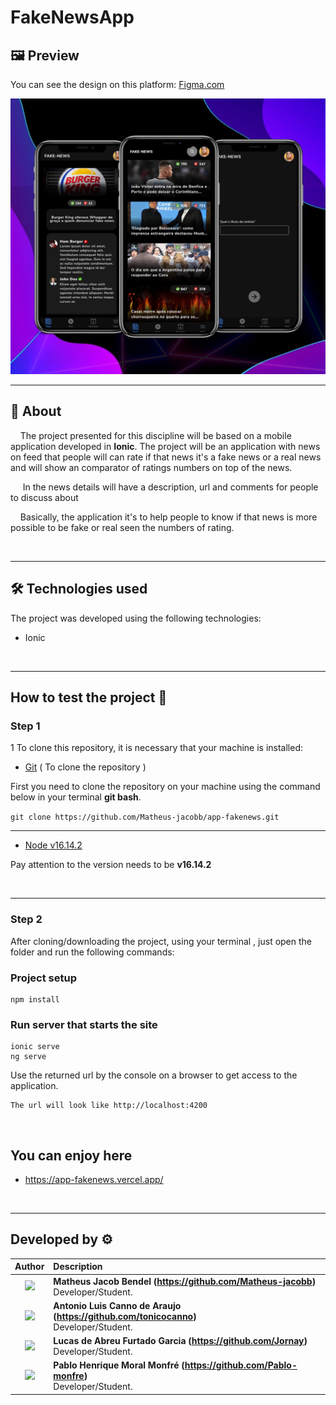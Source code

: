 # FakeNewsApp

## 🖼️ **Preview**
You can see the design on this platform: [Figma.com](https://www.figma.com/file/NcVEu1j4nLkyL3hcljvoqt/PA7---FAKENEWS-APP?node-id=32%3A135)

![img](src/assets/imgs/git_template.png)

---
## 📃 **About**

&nbsp;&nbsp;&nbsp;&nbsp;The project presented for this discipline will be based on a mobile application developed in **Ionic**. The project will be an application with news on feed that people will can rate if that news it's a fake news or a real news and will show an comparator of ratings numbers on top of the news.

&nbsp;&nbsp;&nbsp;&nbsp; In the news details will have a description, url and comments for people to discuss about

&nbsp;&nbsp;&nbsp;&nbsp;Basically, the application it's to help people to know if that news is more possible to be fake or real seen the numbers of rating.

<br>

---

## 🛠 **Technologies used**

The project was developed using the following technologies:

- Ionic
 
<br>

---

## **How to test the project** 🔧

### **Step 1**

1 To clone this repository, it is necessary that your machine is installed:

- [Git](https://git-scm.com/downloads)&nbsp;( 
To clone the repository )

First you need to clone the repository on your machine using the command below in your terminal **git bash**.

`git clone https://github.com/Matheus-jacobb/app-fakenews.git`

---
 - [Node v16.14.2](https://nodejs.org/en/)

Pay attention to the version needs to be **v16.14.2**

<br>

---

### **Step 2**

After cloning/downloading the project, using your terminal , just open the folder and run the following commands:

### Project setup
```
npm install
```

### Run server that starts the site
```
ionic serve
ng serve
```

Use the returned  url by the console on a browser to get access to the application.
```
The url will look like http://localhost:4200
```
<br>

## **You can enjoy here** 
 - https://app-fakenews.vercel.app/
<br>

---

## Developed by ⚙

| Author | Description |
| :---: | :--- |
| <img src="https://avatars.githubusercontent.com/u/70240646?v=4" width="170"> | **Matheus Jacob Bendel (https://github.com/Matheus-jacobb)**<br> Developer/Student.<br> ||
<img src="https://avatars.githubusercontent.com/u/69996623?v=4" width="170"> | **Antonio Luis Canno de Araujo (https://github.com/tonicocanno)**<br> Developer/Student.<br> ||
<img src="https://avatars.githubusercontent.com/u/52716819?v=4" width="170"> | **Lucas de Abreu Furtado Garcia (https://github.com/Jornay)**<br> Developer/Student.<br> ||
<img src="https://png.pngtree.com/element_our/20200610/ourlarge/pngtree-character-default-avatar-image_2237203.jpg" width="170"> | **Pablo Henrique Moral Monfré  (https://github.com/Pablo-monfre)**<br> Developer/Student.<br> ||
